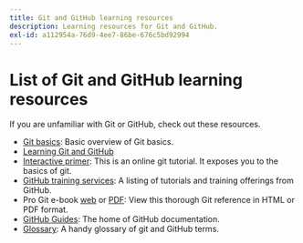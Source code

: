 ```yaml
---
title: Git and GitHub learning resources
description: Learning resources for Git and GitHub.
exl-id: a112954a-76d9-4ee7-86be-676c5bd92994
---
```

# List of Git and GitHub learning resources

If you are unfamiliar with Git or GitHub, check out these resources.

- [Git basics](https://git-scm.com/book/en/v2/Getting-Started-Git-Basics): Basic overview of Git basics.
- [Learning Git and GitHub](https://help.github.com/articles/good-resources-for-learning-git-and-github/)
- [Interactive primer](https://try.github.io/): This is an online git tutorial. It exposes you to the basics of git.
- [GitHub training services](https://services.github.com/training/): A listing of tutorials and training offerings from GitHub.
- Pro Git e-book [web](https://git-scm.com/book/en/v2) or [PDF](https://progit2.s3.amazonaws.com/en/2016-03-22-f3531/progit-en.1084.pdf): View this thorough Git reference in HTML or PDF format.
- [GitHub Guides](https://guides.github.com/): The home of GitHub documentation.
- [Glossary](https://help.github.com/articles/github-glossary): A handy glossary of git and GitHub terms.
